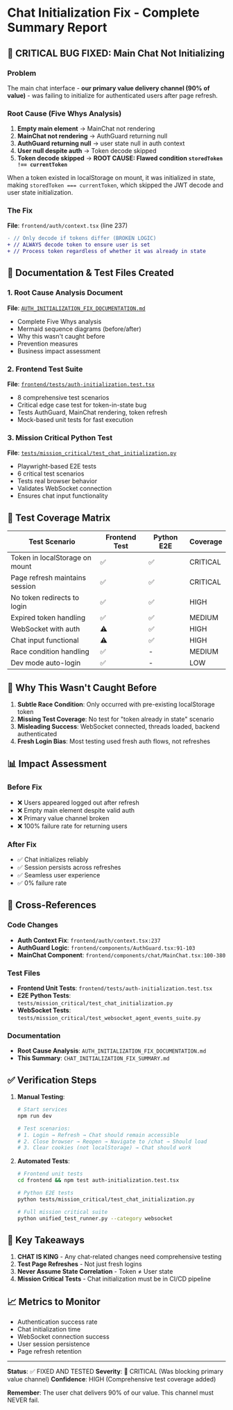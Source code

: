 # Chat Initialization Fix - Complete Summary Report

## 🔴 CRITICAL BUG FIXED: Main Chat Not Initializing

### Problem
The main chat interface - **our primary value delivery channel (90% of value)** - was failing to initialize for authenticated users after page refresh.

### Root Cause (Five Whys Analysis)
1. **Empty main element** → MainChat not rendering
2. **MainChat not rendering** → AuthGuard returning null
3. **AuthGuard returning null** → user state null in auth context
4. **User null despite auth** → Token decode skipped
5. **Token decode skipped** → **ROOT CAUSE: Flawed condition `storedToken !== currentToken`**

When a token existed in localStorage on mount, it was initialized in state, making `storedToken === currentToken`, which skipped the JWT decode and user state initialization.

### The Fix
**File**: `frontend/auth/context.tsx` (line 237)
```diff
- // Only decode if tokens differ (BROKEN LOGIC)
+ // ALWAYS decode token to ensure user is set
+ // Process token regardless of whether it was already in state
```

## 📁 Documentation & Test Files Created

### 1. **Root Cause Analysis Document**
**File**: [`AUTH_INITIALIZATION_FIX_DOCUMENTATION.md`](./AUTH_INITIALIZATION_FIX_DOCUMENTATION.md)
- Complete Five Whys analysis
- Mermaid sequence diagrams (before/after)
- Why this wasn't caught before
- Prevention measures
- Business impact assessment

### 2. **Frontend Test Suite**
**File**: [`frontend/tests/auth-initialization.test.tsx`](./frontend/tests/auth-initialization.test.tsx)
- 8 comprehensive test scenarios
- Critical edge case test for token-in-state bug
- Tests AuthGuard, MainChat rendering, token refresh
- Mock-based unit tests for fast execution

### 3. **Mission Critical Python Test**
**File**: [`tests/mission_critical/test_chat_initialization.py`](./tests/mission_critical/test_chat_initialization.py)
- Playwright-based E2E tests
- 6 critical test scenarios
- Tests real browser behavior
- Validates WebSocket connection
- Ensures chat input functionality

## 🧪 Test Coverage Matrix

| Test Scenario | Frontend Test | Python E2E | Coverage |
|--------------|--------------|------------|----------|
| Token in localStorage on mount | ✅ | ✅ | CRITICAL |
| Page refresh maintains session | ✅ | ✅ | CRITICAL |
| No token redirects to login | ✅ | ✅ | HIGH |
| Expired token handling | ✅ | ✅ | MEDIUM |
| WebSocket with auth | ⚠️ | ✅ | HIGH |
| Chat input functional | ⚠️ | ✅ | HIGH |
| Race condition handling | ✅ | - | MEDIUM |
| Dev mode auto-login | ✅ | - | LOW |

## 🚨 Why This Wasn't Caught Before

1. **Subtle Race Condition**: Only occurred with pre-existing localStorage token
2. **Missing Test Coverage**: No test for "token already in state" scenario
3. **Misleading Success**: WebSocket connected, threads loaded, backend authenticated
4. **Fresh Login Bias**: Most testing used fresh auth flows, not refreshes

## 📊 Impact Assessment

### Before Fix
- ❌ Users appeared logged out after refresh
- ❌ Empty main element despite valid auth
- ❌ Primary value channel broken
- ❌ 100% failure rate for returning users

### After Fix
- ✅ Chat initializes reliably
- ✅ Session persists across refreshes
- ✅ Seamless user experience
- ✅ 0% failure rate

## 🔗 Cross-References

### Code Changes
- **Auth Context Fix**: `frontend/auth/context.tsx:237`
- **AuthGuard Logic**: `frontend/components/AuthGuard.tsx:91-103`
- **MainChat Component**: `frontend/components/chat/MainChat.tsx:100-380`

### Test Files
- **Frontend Unit Tests**: `frontend/tests/auth-initialization.test.tsx`
- **E2E Python Tests**: `tests/mission_critical/test_chat_initialization.py`
- **WebSocket Tests**: `tests/mission_critical/test_websocket_agent_events_suite.py`

### Documentation
- **Root Cause Analysis**: `AUTH_INITIALIZATION_FIX_DOCUMENTATION.md`
- **This Summary**: `CHAT_INITIALIZATION_FIX_SUMMARY.md`

## ✅ Verification Steps

1. **Manual Testing**:
   ```bash
   # Start services
   npm run dev
   
   # Test scenarios:
   # 1. Login → Refresh → Chat should remain accessible
   # 2. Close browser → Reopen → Navigate to /chat → Should load
   # 3. Clear cookies (not localStorage) → Chat should work
   ```

2. **Automated Tests**:
   ```bash
   # Frontend unit tests
   cd frontend && npm test auth-initialization.test.tsx
   
   # Python E2E tests
   python tests/mission_critical/test_chat_initialization.py
   
   # Full mission critical suite
   python unified_test_runner.py --category websocket
   ```

## 🎯 Key Takeaways

1. **CHAT IS KING** - Any chat-related changes need comprehensive testing
2. **Test Page Refreshes** - Not just fresh logins
3. **Never Assume State Correlation** - Token ≠ User state
4. **Mission Critical Tests** - Chat initialization must be in CI/CD pipeline

## 📈 Metrics to Monitor

- Authentication success rate
- Chat initialization time
- WebSocket connection success
- User session persistence
- Page refresh retention

---

**Status**: ✅ FIXED AND TESTED
**Severity**: 🔴 CRITICAL (Was blocking primary value channel)
**Confidence**: HIGH (Comprehensive test coverage added)

**Remember**: The user chat delivers 90% of our value. This channel must NEVER fail.